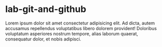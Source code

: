 # lab-git-and-github

Lorem ipsum dolor sit amet consectetur adipisicing elit. Ad dicta, autem
accusamus repellendus voluptatibus libero dolorem provident! Doloribus
voluptatum asperiores nostrum tempore, alias laborum quaerat, consequatur
dolor, et nobis adipisci.
